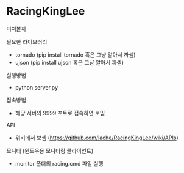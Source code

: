# RacingKingLee
미쳐볼까

필요한 라이브러리
- tornado (pip install tornado 혹은 그냥 알아서 까셈)
- ujson (pip install ujson 혹은 그냥 알아서 까셈)

실행방법
- python server.py

접속방법
- 해당 서버의 9999 포트로 접속하면 보임

API
- 위키에서 보셈 (https://github.com/lache/RacingKingLee/wiki/APIs)

모니터 (윈도우용 모니터링 클라이언트)
- monitor 폴더의 racing.cmd 파일 실행
